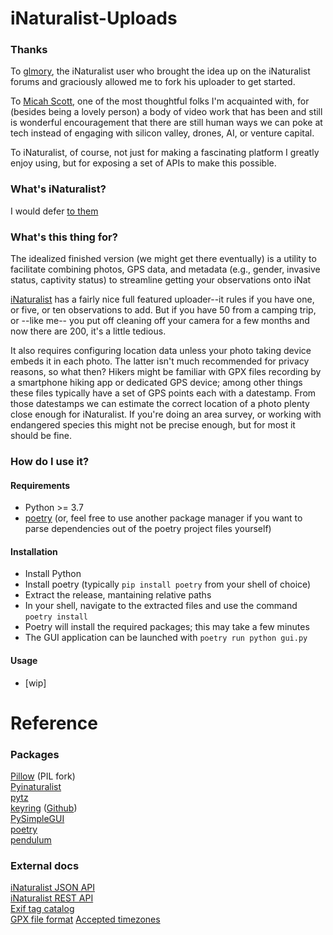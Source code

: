 # iNaturalist-Uploads

### Thanks
To [glmory](https://www.inaturalist.org/people/glmory), the iNaturalist user who brought the idea up on
the iNaturalist forums and graciously allowed me to fork his uploader to get started.

To [Micah Scott](http://twitter.com/scanlime), one of the most thoughtful folks I'm acquainted with, for (besides being a lovely person) a body of video work 
that has been and still is wonderful encouragement that there are still human ways we can poke at tech instead of engaging with silicon valley,
drones, AI, or venture capital.

To iNaturalist, of course, not just for making a fascinating platform I greatly enjoy using, but for exposing a set of APIs to make this possible.

### What's iNaturalist?

I would defer [to them](https://www.inaturalist.org/pages/help#general1)

### What's this thing for?

The idealized finished version (we might get there eventually) is a utility to facilitate combining photos, GPS data, 
and metadata (e.g., gender, invasive status, captivity status) to streamline getting your observations onto iNat

[iNaturalist](https://www.inaturalist.org) has a fairly nice full featured uploader--it rules if you have
one, or five, or ten observations to add. But if you have 50 from a camping trip, or --like me-- you put off cleaning off 
your camera for a few months and now there are 200, it's a little tedious.

It also requires configuring location data unless your 
photo taking device embeds it in each photo.  The latter isn't much recommended for privacy reasons, so what then?  Hikers
might be familiar with GPX files recording by a smartphone hiking app or dedicated GPS device; among other things these files 
typically have a set of GPS points each with a datestamp. From those datestamps we can estimate the correct location of a
photo plenty close enough for iNaturalist. If you're doing an area survey, or working with endangered species this 
might not be precise enough, but for most it should be fine.

### How do I use it?

#### Requirements
* Python >= 3.7
* [poetry](https://github.com/sdispater/poetry) (or, feel free to use another package manager if you want to parse dependencies out of the poetry project files yourself)

#### Installation
* Install Python
* Install poetry (typically `pip install poetry` from your shell of choice)
* Extract the release, mantaining relative paths
* In your shell, navigate to the extracted files and use the command `poetry install`
* Poetry will install the required packages; this may take a few minutes
* The GUI application can be launched with `poetry run python gui.py`
  
#### Usage
* [wip]


# Reference

### Packages
[Pillow](https://pillow.readthedocs.io/en/3.0.x/index.html) (PIL fork)  
[Pyinaturalist](https://github.com/inbo/pyinaturalist)   
[pytz](https://pypi.org/project/pytz/)  
[keyring](https://keyring.readthedocs.io/en/latest/) ([Github](https://github.com/jaraco/keyring))  
[PySimpleGUI](https://pysimplegui.readthedocs.io/)  
[poetry](https://github.com/sdispater/poetry)  
[pendulum](https://github.com/sdispater/pendulum)

### External docs
[iNaturalist JSON API ](https://api.inaturalist.org/v1/docs/)  
[iNaturalist REST API](https://www.inaturalist.org/pages/api+reference)  
[Exif tag catalog](https://www.exiv2.org/tags.html)  
[GPX file format](https://www.topografix.com/gpx.asp)
[Accepted timezones](https://gist.github.com/mjrulesamrat/0c1f7de951d3c508fb3a20b4b0b33a98)

